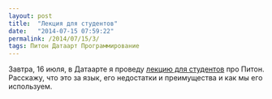 ```yaml
---
layout: post
title:  "Лекция для студентов"
date:   "2014-07-15 07:59:22"
permalink: /2014/07/15/3/
tags: Питон Датаарт Программирование
---
```


Завтра, 16 июля, в Датаарте я проведу
[лекцию для студентов](http://www.dataart.ru/blog/2014/07/python-lektsiya-v-voronezhskom-ofise-dataart/)
про Питон. Расскажу, что это за язык, его недостатки и преимущества и
как мы его используем.
